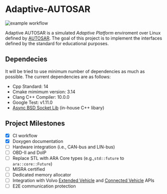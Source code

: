 # Adaptive-AUTOSAR
![example workflow](https://github.com/langroodi/Adaptive-AUTOSAR/actions/workflows/cmake.yml/badge.svg)

Adaptive AUTOSAR is a simulated _Adaptive Platform_ enviroment over Linux defined by [AUTOSAR](https://www.autosar.org/standards/adaptive-platform/). The goal of this project is to implement the interfaces defined by the standard for educational purposes.

## Dependecies

It will be tried to use minimum number of dependencies as much as possible. The current dependencies are as follows:

- Cpp Standard: 14
- Cmake mimimum version: 3.14
- Clang C++ Compiler: 10.0.0
- Google Test: v1.11.0
- [Async BSD Socket Lib](https://github.com/langroodi/Async-BSD-Socket-Lib) (in-house C++ libary)

## Project Milestones

- [x] CI workflow
- [x] Doxygen documentation
- [ ] Hardware integration (i.e., CAN-bus and LIN-bus)
- [ ] OBD-II and DoIP
- [ ] Replace STL with ARA Core types (e.g.,`std::future` to `ara::core::Future`)
- [ ] MISRA certified
- [ ] Dedicated memory allocator
- [ ] Integration with Volvo [Extended Vehicle](https://developer.volvocars.com/volvo-api/extended-vehicle/) and [Connected Vehicle](https://developer.volvocars.com/volvo-api/connected-vehicle/) APIs
- [ ] E2E communication protection
